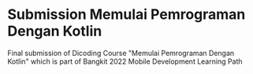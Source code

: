 # Submission Memulai Pemrograman Dengan Kotlin
 Final submission of Dicoding Course "Memulai Pemrograman Dengan Kotlin" which is part of Bangkit 2022 Mobile Development Learning Path

